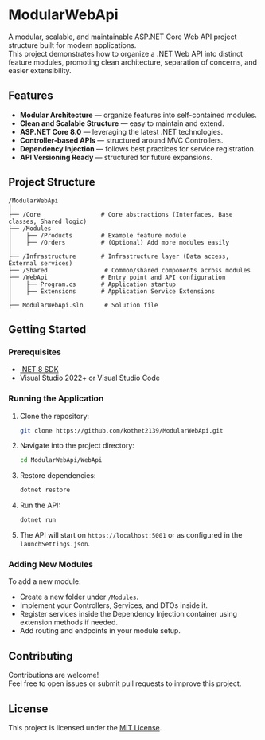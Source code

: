 
# ModularWebApi

A modular, scalable, and maintainable ASP.NET Core Web API project structure built for modern applications.  
This project demonstrates how to organize a .NET Web API into distinct feature modules, promoting clean architecture, separation of concerns, and easier extensibility.

## Features

- **Modular Architecture** — organize features into self-contained modules.
- **Clean and Scalable Structure** — easy to maintain and extend.
- **ASP.NET Core 8.0** — leveraging the latest .NET technologies.
- **Controller-based APIs** — structured around MVC Controllers.
- **Dependency Injection** — follows best practices for service registration.
- **API Versioning Ready** — structured for future expansions.

## Project Structure

```
/ModularWebApi
│
├── /Core                 # Core abstractions (Interfaces, Base classes, Shared logic)
├── /Modules
│    ├── /Products        # Example feature module
│    ├── /Orders          # (Optional) Add more modules easily
│
├── /Infrastructure       # Infrastructure layer (Data access, External services)
├── /Shared                # Common/shared components across modules
├── /WebApi               # Entry point and API configuration
│    ├── Program.cs       # Application startup
│    ├── Extensions       # Application Service Extensions
│
├── ModularWebApi.sln      # Solution file
```

## Getting Started

### Prerequisites

- [.NET 8 SDK](https://dotnet.microsoft.com/en-us/download/dotnet/8.0)
- Visual Studio 2022+ or Visual Studio Code

### Running the Application

1. Clone the repository:

   ```bash
   git clone https://github.com/kothet2139/ModularWebApi.git
   ```

2. Navigate into the project directory:

   ```bash
   cd ModularWebApi/WebApi
   ```

3. Restore dependencies:

   ```bash
   dotnet restore
   ```

4. Run the API:

   ```bash
   dotnet run
   ```

5. The API will start on `https://localhost:5001` or as configured in the `launchSettings.json`.

### Adding New Modules

To add a new module:
- Create a new folder under `/Modules`.
- Implement your Controllers, Services, and DTOs inside it.
- Register services inside the Dependency Injection container using extension methods if needed.
- Add routing and endpoints in your module setup.

## Contributing

Contributions are welcome!  
Feel free to open issues or submit pull requests to improve this project.

## License

This project is licensed under the [MIT License](LICENSE).
